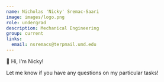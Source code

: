 ```yaml
---
name: Nicholas 'Nicky' Sremac-Saari
image: images/logo.png
role: undergrad
description: Mechanical Engineering
group: current
links:
  email: nsremacs@terpmail.umd.edu
---
```


👋 Hi, I'm Nicky!




Let me know if you have any questions on my particular tasks!
